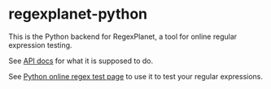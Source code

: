 # regexplanet-python

This is the Python backend for RegexPlanet, a tool for online regular expression testing.

See [API docs](http://www.regexplanet.com/support/api.html) for what it is supposed to do.

See [Python online regex test page](http://www.regexplanet.com/advanced/python/index.html) to use it to test your regular expressions.
